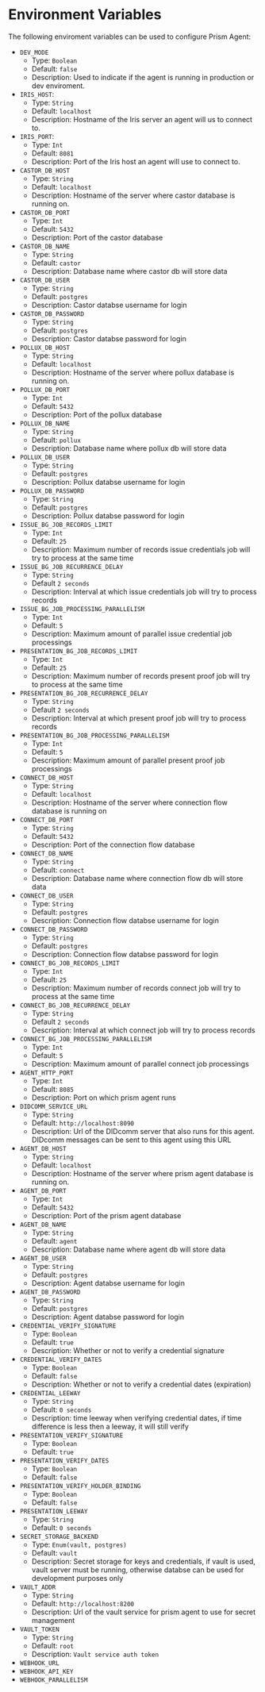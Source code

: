 # Environment Variables


The following enviroment variables can be used to configure Prism Agent:


* `DEV_MODE` 
    - Type: `Boolean`
    - Default: `false`
    - Description: Used to indicate if the agent is running in production or dev enviroment.
* `IRIS_HOST`:
    - Type: `String`
    - Default: `localhost`
    - Description: Hostname of the Iris server an agent will us to connect to.
* `IRIS_PORT`:
    - Type: `Int`
    - Default: `8081`
    - Description: Port of the Iris host an agent will use to connect to.
* `CASTOR_DB_HOST`
    - Type: `String`
    - Default: `localhost`
    - Description: Hostname of the server where castor database is running on.
* `CASTOR_DB_PORT`
    - Type: `Int`
    - Default: `5432`
    - Description: Port of the castor database
* `CASTOR_DB_NAME`
    - Type: `String`
    - Default: `castor`
    - Description: Database name where castor db will store data
* `CASTOR_DB_USER`
    - Type: `String`
    - Default: `postgres`
    - Description: Castor databse username for login
* `CASTOR_DB_PASSWORD`
    - Type: `String`
    - Default: `postgres`
    - Description: Castor databse password for login
* `POLLUX_DB_HOST`
    - Type: `String`
    - Default: `localhost`
    - Description: Hostname of the server where pollux database is running on.
* `POLLUX_DB_PORT`
    - Type: `Int`
    - Default: `5432`
    - Description: Port of the pollux database
* `POLLUX_DB_NAME`
    - Type: `String`
    - Default: `pollux`
    - Description: Database name where pollux db will store data
* `POLLUX_DB_USER`
    - Type: `String`
    - Default: `postgres`
    - Description: Pollux databse username for login
* `POLLUX_DB_PASSWORD`
    - Type: `String`
    - Default: `postgres`
    - Description: Pollux databse password for login
* `ISSUE_BG_JOB_RECORDS_LIMIT`
    - Type: `Int`
    - Default: `25`
    - Description: Maximum number of records issue credentials job will try to process at the same time
* `ISSUE_BG_JOB_RECURRENCE_DELAY`
    - Type: `String`
    - Default `2 seconds`
    - Description: Interval at which issue credentials job will try to process records
* `ISSUE_BG_JOB_PROCESSING_PARALLELISM`
    - Type: `Int`
    - Default: `5`
    - Description: Maximum amount of parallel issue credential job processings
* `PRESENTATION_BG_JOB_RECORDS_LIMIT`
    - Type: `Int`
    - Default: `25`
    - Description: Maximum number of records present proof job will try to process at the same time
* `PRESENTATION_BG_JOB_RECURRENCE_DELAY`
    - Type: `String`
    - Default `2 seconds`
    - Description: Interval at which present proof job will try to process records
* `PRESENTATION_BG_JOB_PROCESSING_PARALLELISM`
    - Type: `Int`
    - Default: `5`
    - Description: Maximum amount of parallel present proof job processings
* `CONNECT_DB_HOST`
    - Type: `String`
    - Default: `localhost`
    - Description: Hostname of the server where connection flow database is running on
* `CONNECT_DB_PORT`
    - Type: `String`
    - Default: `5432`
    - Description: Port of the connection flow database
* `CONNECT_DB_NAME`
    - Type: `String`
    - Default: `connect`
    - Description: Database name where connection flow db will store data
* `CONNECT_DB_USER`
    - Type: `String`
    - Default: `postgres`
    - Description: Connection flow databse username for login
* `CONNECT_DB_PASSWORD`
    - Type: `String`
    - Default: `postgres`
    - Description: Connection flow databse password for login
* `CONNECT_BG_JOB_RECORDS_LIMIT`
    - Type: `Int`
    - Default: `25`
    - Description: Maximum number of records connect job will try to process at the same time
* `CONNECT_BG_JOB_RECURRENCE_DELAY`
    - Type: `String`
    - Default `2 seconds`
    - Description: Interval at which connect job will try to process records
* `CONNECT_BG_JOB_PROCESSING_PARALLELISM`
    - Type: `Int`
    - Default: `5`
    - Description: Maximum amount of parallel connect job processings
* `AGENT_HTTP_PORT`
    - Type: `Int`
    - Default: `8085`
    - Description: Port on which prism agent runs
* `DIDCOMM_SERVICE_URL`
    - Type: `String`
    - Default: `http://localhost:8090`
    - Description: Url of the DIDcomm server that also runs for this agent. DIDcomm messages can be sent to this agent using this URL
* `AGENT_DB_HOST`
    - Type: `String`
    - Default: `localhost`
    - Description: Hostname of the server where prism agent database is running on.
* `AGENT_DB_PORT`
    - Type: `Int`
    - Default: `5432`
    - Description: Port of the prism agent database
* `AGENT_DB_NAME`
    - Type: `String`
    - Default: `agent`
    - Description: Database name where agent db will store data
* `AGENT_DB_USER`
    - Type: `String`
    - Default: `postgres`
    - Description: Agent databse username for login
* `AGENT_DB_PASSWORD`
    - Type: `String`
    - Default: `postgres`
    - Description: Agent databse password for login
* `CREDENTIAL_VERIFY_SIGNATURE`
    - Type: `Boolean`
    - Default: `true`
    - Description: Whether or not to verify a credential signature
* `CREDENTIAL_VERIFY_DATES`
    - Type: `Boolean`
    - Default: `false`
    - Description: Whether or not to verify a credential dates (expiration)
* `CREDENTIAL_LEEWAY`
    - Type: `String`
    - Default: `0 seconds`
    - Description: time leeway when verifying credential dates, if time difference is less then a leeway, it will still verify
* `PRESENTATION_VERIFY_SIGNATURE`
    - Type: `Boolean`
    - Default: `true`
* `PRESENTATION_VERIFY_DATES`
    - Type: `Boolean`
    - Default: `false`
* `PRESENTATION_VERIFY_HOLDER_BINDING`
    - Type: `Boolean`
    - Default: `false`
* `PRESENTATION_LEEWAY`
    - Type: `String`
    - Default: `0 seconds`
* `SECRET_STORAGE_BACKEND`
    - Type: `Enum(vault, postgres)`
    - Default: `vault`
    - Description: Secret storage for keys and credentials, if vault is used, vault server must be running, otherwise databse can be used for development purposes only
* `VAULT_ADDR`
    - Type: `String`
    - Default: `http://localhost:8200`
    - Description: Url of the vault service for prism agent to use for secret management
* `VAULT_TOKEN`
    - Type: `String`
    - Default: `root`
    - Description: `Vault service auth token`
* `WEBHOOK_URL`
* `WEBHOOK_API_KEY`
* `WEBHOOK_PARALLELISM`






